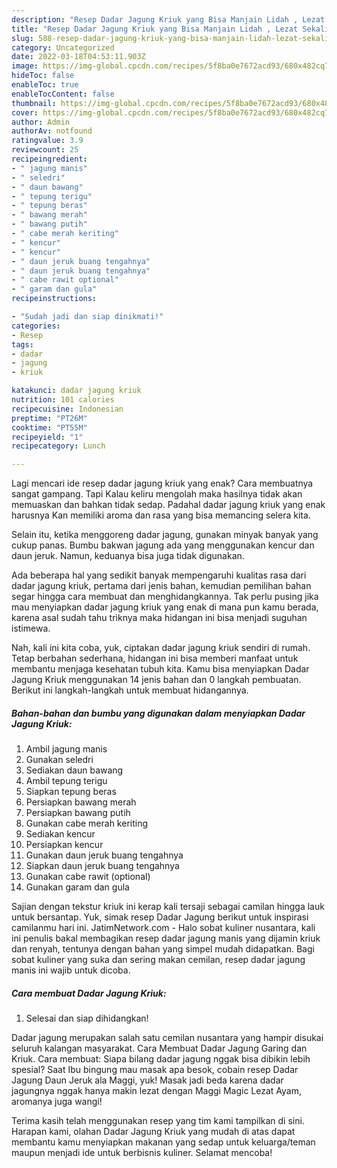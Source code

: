 ```yaml
---
description: "Resep Dadar Jagung Kriuk yang Bisa Manjain Lidah , Lezat Sekali"
title: "Resep Dadar Jagung Kriuk yang Bisa Manjain Lidah , Lezat Sekali"
slug: 588-resep-dadar-jagung-kriuk-yang-bisa-manjain-lidah-lezat-sekali
category: Uncategorized
date: 2022-03-18T04:53:11.903Z
image: https://img-global.cpcdn.com/recipes/5f8ba0e7672acd93/680x482cq70/dadar-jagung-kriuk-foto-resep-utama.jpg
hideToc: false
enableToc: true
enableTocContent: false
thumbnail: https://img-global.cpcdn.com/recipes/5f8ba0e7672acd93/680x482cq70/dadar-jagung-kriuk-foto-resep-utama.jpg
cover: https://img-global.cpcdn.com/recipes/5f8ba0e7672acd93/680x482cq70/dadar-jagung-kriuk-foto-resep-utama.jpg
author: Admin
authorAv: notfound
ratingvalue: 3.9
reviewcount: 25
recipeingredient:
- " jagung manis"
- " seledri"
- " daun bawang"
- " tepung terigu"
- " tepung beras"
- " bawang merah"
- " bawang putih"
- " cabe merah keriting"
- " kencur"
- " kencur"
- " daun jeruk buang tengahnya"
- " daun jeruk buang tengahnya"
- " cabe rawit optional"
- " garam dan gula"
recipeinstructions:

- "Sudah jadi dan siap dinikmati!"
categories:
- Resep
tags:
- dadar
- jagung
- kriuk

katakunci: dadar jagung kriuk 
nutrition: 101 calories
recipecuisine: Indonesian
preptime: "PT26M"
cooktime: "PT55M"
recipeyield: "1"
recipecategory: Lunch

---
```



Lagi mencari ide resep dadar jagung kriuk yang enak? Cara membuatnya sangat gampang. Tapi Kalau keliru mengolah maka hasilnya tidak akan memuaskan dan bahkan tidak sedap. Padahal dadar jagung kriuk yang enak harusnya Kan memiliki aroma dan rasa yang bisa memancing selera kita.


Selain itu, ketika menggoreng dadar jagung, gunakan minyak banyak yang cukup panas. Bumbu bakwan jagung ada yang menggunakan kencur dan daun jeruk. Namun, keduanya bisa juga tidak digunakan.

Ada beberapa hal yang sedikit banyak mempengaruhi kualitas rasa dari dadar jagung kriuk, pertama dari jenis bahan, kemudian pemilihan bahan segar hingga cara membuat dan menghidangkannya. Tak perlu pusing jika mau menyiapkan dadar jagung kriuk yang enak di mana pun kamu berada, karena asal sudah tahu triknya maka hidangan ini bisa menjadi suguhan istimewa.


Nah, kali ini kita coba, yuk, ciptakan dadar jagung kriuk sendiri di rumah. Tetap berbahan sederhana, hidangan ini bisa memberi manfaat untuk membantu menjaga kesehatan tubuh kita. Kamu bisa menyiapkan Dadar Jagung Kriuk menggunakan 14 jenis bahan dan 0 langkah pembuatan. Berikut ini langkah-langkah untuk membuat hidangannya.

<!--inarticleads1-->

##### Bahan-bahan dan bumbu yang digunakan dalam menyiapkan Dadar Jagung Kriuk:

1. Ambil  jagung manis
1. Gunakan  seledri
1. Sediakan  daun bawang
1. Ambil  tepung terigu
1. Siapkan  tepung beras
1. Persiapkan  bawang merah
1. Persiapkan  bawang putih
1. Gunakan  cabe merah keriting
1. Sediakan  kencur
1. Persiapkan  kencur
1. Gunakan  daun jeruk buang tengahnya
1. Siapkan  daun jeruk buang tengahnya
1. Gunakan  cabe rawit (optional)
1. Gunakan  garam dan gula


Sajian dengan tekstur kriuk ini kerap kali tersaji sebagai camilan hingga lauk untuk bersantap. Yuk, simak resep Dadar Jagung berikut untuk inspirasi camilanmu hari ini. JatimNetwork.com - Halo sobat kuliner nusantara, kali ini penulis bakal membagikan resep dadar jagung manis yang dijamin kriuk dan renyah, tentunya dengan bahan yang simpel mudah didapatkan. Bagi sobat kuliner yang suka dan sering makan cemilan, resep dadar jagung manis ini wajib untuk dicoba. 

<!--inarticleads2-->

##### Cara membuat Dadar Jagung Kriuk:


1. Selesai dan siap dihidangkan!

Dadar jagung merupakan salah satu cemilan nusantara yang hampir disukai seluruh kalangan masyarakat. Cara Membuat Dadar Jagung Garing dan Kriuk. Cara membuat: Siapa bilang dadar jagung nggak bisa dibikin lebih spesial? Saat Ibu bingung mau masak apa besok, cobain resep Dadar Jagung Daun Jeruk ala Maggi, yuk! Masak jadi beda karena dadar jagungnya nggak hanya makin lezat dengan Maggi Magic Lezat Ayam, aromanya juga wangi! 

Terima kasih telah menggunakan resep yang tim kami tampilkan di sini. Harapan kami, olahan Dadar Jagung Kriuk yang mudah di atas dapat membantu kamu menyiapkan makanan yang sedap untuk keluarga/teman maupun menjadi ide untuk berbisnis kuliner. Selamat mencoba!
